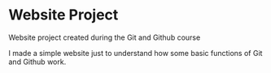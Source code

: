 # Website Project
 Website project created during the Git and Github course

 I made a simple website just to understand how some basic functions of Git and Github work.
